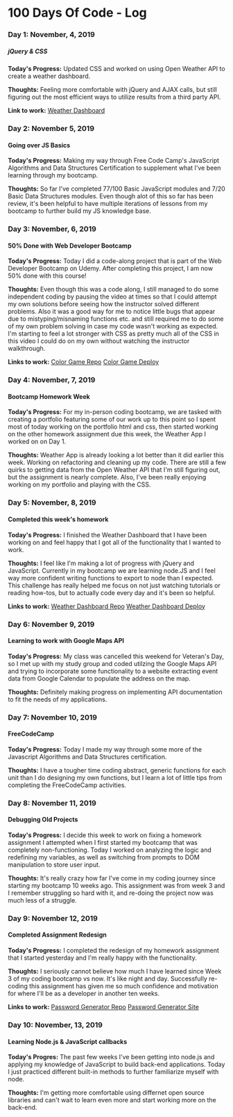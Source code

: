 # 100 Days Of Code - Log

### Day 1: November, 4, 2019
##### jQuery & CSS

**Today's Progress:** Updated CSS and worked on using Open Weather API to create a weather dashboard.

**Thoughts:** Feeling more comfortable with jQuery and AJAX calls, but still figuring out the most efficient ways to utilize results from a third party API.

**Link to work:** [Weather Dashboard](https://github.com/stephmarie17/unit-6-homework)

### Day 2: November 5, 2019
#### Going over JS Basics

**Today's Progress:** Making my way through Free Code Camp's JavaScript Algorithms and Data Structures Certification to supplement what I've been learning through my bootcamp.

**Thoughts:** So far I've completed 77/100 Basic JavaScript modules and 7/20 Basic Data Structures modules. Even though alot of this so far has been review, it's been helpful to have multiple iterations of lessons from my bootcamp to further build my JS knowledge base.

### Day 3: November, 6, 2019
#### 50% Done with Web Developer Bootcamp

**Today's Progress:** Today I did a code-along project that is part of the Web Developer Bootcamp on Udemy. After completing this project, I am now 50% done with this course!

**Thoughts:** Even though this was a code along, I still managed to do some independent coding by pausing the video at times  so that I could attempt my own solutions before seeing how the instructor solved different problems. Also it was a good way for me to notice little bugs that appear due to mistyping/misnaming functions etc. and still required me to do some of my own problem solving in case my code wasn't working as expected. I'm starting to feel a lot stronger with CSS as pretty much all of the CSS in this video I could do on my own without watching the instructor walkthrough. 

**Links to work:**
[Color Game Repo](https://github.com/stephmarie17/color-game)
[Color Game Deploy](https://stephmarie17.github.io/color-game/)

### Day 4: November, 7, 2019
#### Bootcamp Homework Week

**Today's Progress:** For my in-person coding bootcamp, we are tasked with creating a portfolio featuring some of our work up to this point so I spent most of today working on the portfolio html and css, then started working on the other homework assignment due this week, the Weather App I worked on on Day 1. 

**Thoughts:** Weather App is already looking a lot better than it did earlier this week. Working on refactoring and cleaning up my code. There are still a few quirks to getting data from the Open Weather API that I'm still figuring out, but the assignment is nearly complete. Also, I've been really enjoying working on my portfolio and playing with the CSS.


### Day 5: November, 8, 2019
#### Completed this week's homework

**Today's Progress:** I finished the Weather Dashboard that I have been working on and feel happy that I got all of the functionality that I wanted to work.

**Thoughts:** I feel like I'm making a lot of progress with jQuery and JavaScript. Currently in my bootcamp we are learning node.JS and I feel way more confident writing functions to export to node than I expected. This challenge has really helped me focus on not just watching tutorials or reading how-tos, but to actually code every day and it's been so helpful.

**Links to work:**
[Weather Dashboard Repo](https://github.com/stephmarie17/weather-dashboard/deployments)
[Weather Dashboard Deploy](https://stephmarie17.github.io/weather-dashboard/)

### Day 6: November 9, 2019
#### Learning to work with Google Maps API

**Today's Progress:** My class was cancelled this weekend for Veteran's Day, so I met up with my study group and coded utilzing the Google Maps API and trying to incorporate some functionality to a website extracting event data from Google Calendar to populate the address on the map.

**Thoughts:** Definitely making progress on implementing API documentation to fit the needs of my applications.

### Day 7: November 10, 2019
#### FreeCodeCamp

**Today's Progress:** Today I made my way through some more of the Javascript Algorithms and Data Structures certification.

**Thoughts:** I have a tougher time coding abstract, generic functions for each unit than I do designing my own functions, but I learn a lot of little tips from completing the FreeCodeCamp activities.

### Day 8: November 11, 2019
#### Debugging Old Projects

**Today's Progress:** I decide this week to work on fixing a homework assignment I attempted when I first started my bootcamp that was completely non-functioning. Today I worked on analyzing the logic and redefining my variables, as well as switching from prompts to DOM manipulation to store user input.

**Thoughts:** It's really crazy how far I've come in my coding journey since starting my bootcamp 10 weeks ago. This assignment was from week 3 and I remember struggling so hard with it, and re-doing the project now was much less of a struggle.

### Day 9: November 12, 2019
#### Completed Assignment Redesign

**Today's Progress:** I completed the redesign of my homework assignment that I started yesterday and I'm really happy with the functionality.

**Thoughts:** I seriously cannot believe how much I have learned since Week 3 of my coding bootcamp vs now. It's like night and day. Successfully re-coding this assignment has given me so much confidence and motivation for where I'll be as a developer in another ten weeks. 

**Links to work:**
[Password Generator Repo](https://github.com/stephmarie17/unit-3-homework)
[Password Generator Site](https://stephmarie17.github.io/unit-3-homework/)

### Day 10: November, 13, 2019
#### Learning Node.js & JavaScript callbacks

**Today's Progres:** The past few weeks I've been getting into node.js and applying my knowledge of JavaScript to build back-end applications. Today I just practiced different built-in methods to further familiarize myself with node. 

**Thoughts:** I'm getting more comfortable using differnet open source libraries and can't wait to learn even more and start working more on the back-end.
